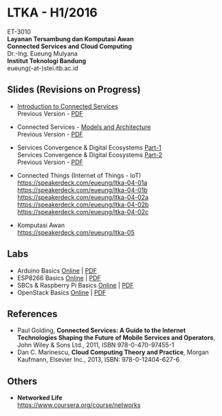 LTKA - H1/2016
==============

ET-3010  
**Layanan Tersambung dan Komputasi Awan**   
**Connected Services and Cloud Computing**  
Dr.-Ing. Eueung Mulyana  
**Institut Teknologi Bandung**  
eueung(-at-)stei.itb.ac.id

Slides (Revisions on Progress)
--------------
- [Introduction to Connected Services](https://speakerdeck.com/eueung/introduction-to-connected-services)  
  Previous Version - [PDF](https://speakerdeck.com/eueung/ltka-01)   

- Connected Services - [Models and Architecture](https://speakerdeck.com/eueung/connected-services-models-and-architecture)    
  Previous Version - [PDF](https://speakerdeck.com/eueung/ltka-02)

- Services Convergence & Digital Ecosystems [Part-1](https://speakerdeck.com/eueung/services-convergence)    
  Services Convergence & Digital Ecosystems [Part-2](https://speakerdeck.com/eueung/digital-ecosystems)    
  Previous Version - [PDF](https://speakerdeck.com/eueung/ltka-03)

- Connected Things (Internet of Things - IoT)  
  https://speakerdeck.com/eueung/ltka-04-01a  
  https://speakerdeck.com/eueung/ltka-04-01b  
  https://speakerdeck.com/eueung/ltka-04-02a  
  https://speakerdeck.com/eueung/ltka-04-02b  
  https://speakerdeck.com/eueung/ltka-04-02c  

- Komputasi Awan   
  https://speakerdeck.com/eueung/ltka-05   

Labs
--------------
- Arduino Basics [Online](http://eueung.github.io/ET3010/arduino) | [PDF](https://speakerdeck.com/eueung/arduino-basics)
- ESP8266 Basics [Online](http://eueung.github.io/ET3010/esp8266) | [PDF](https://speakerdeck.com/eueung/esp8266-basics)
- SBCs & Raspberry Pi Basics [Online](http://eueung.github.io/ET3010/raspi) | [PDF](https://speakerdeck.com/eueung/single-board-computers-and-raspberry-pi-basics)
- OpenStack Basics [Online](http://eueung.github.io/ET3010/openstack) | [PDF](https://speakerdeck.com/eueung/openstack-basics)

References
--------------
- Paul Golding, **Connected Services: A Guide to the Internet Technologies Shaping the Future of Mobile Services and Operators**, John Wiley & Sons Ltd., 2011, ISBN 978-0-470-97455-1
- Dan C. Marinescu, **Cloud Computing Theory and Practice**, Morgan Kaufmann, Elsevier Inc., 2013, ISBN: 978-0-12404-627-6

Others
--------------
- **Networked Life**  
  https://www.coursera.org/course/networks  
  


